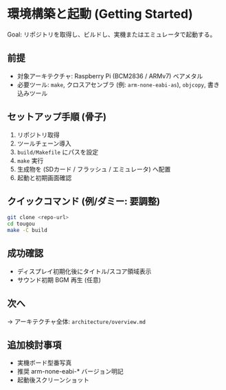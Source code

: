 # 環境構築と起動 (Getting Started)

Goal: リポジトリを取得し、ビルドし、実機またはエミュレータで起動する。

## 前提

- 対象アーキテクチャ: Raspberry Pi (BCM2836 / ARMv7) ベアメタル
- 必要ツール: `make`, クロスアセンブラ (例: `arm-none-eabi-as`), `objcopy`, 書き込みツール

## セットアップ手順 (骨子)

1. リポジトリ取得
2. ツールチェーン導入
3. `build/Makefile` にパスを設定
4. `make` 実行
5. 生成物を (SDカード / フラッシュ / エミュレータ) へ配置
6. 起動と初期画面確認

## クイックコマンド (例/ダミー: 要調整)

```bash
git clone <repo-url>
cd tougou
make -C build
```

## 成功確認

- ディスプレイ初期化後にタイトル/スコア領域表示
- サウンド初期 BGM 再生 (任意)

## 次へ

→ アーキテクチャ全体: `architecture/overview.md`

## 追加検討事項

- 実機ボード型番写真
- 推奨 arm-none-eabi-* バージョン明記
- 起動後スクリーンショット
